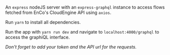 An `express` nodeJS server with an `express-graphql` instance to access flows fetched from EnCo's CloudEngine API using `axios`.

Run `yarn` to install all dependencies.

Run the app with `yarn run dev` and navigate to `localhost:4000/graphql` to access the graphiQL interface.

_Don't forget to add your token and the API url for the requests._
